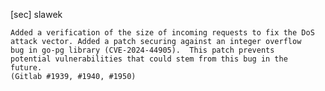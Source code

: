 [sec] slawek

    Added a verification of the size of incoming requests to fix the DoS
    attack vector. Added a patch securing against an integer overflow
    bug in go-pg library (CVE-2024-44905).  This patch prevents
    potential vulnerabilities that could stem from this bug in the
    future.
    (Gitlab #1939, #1940, #1950)
